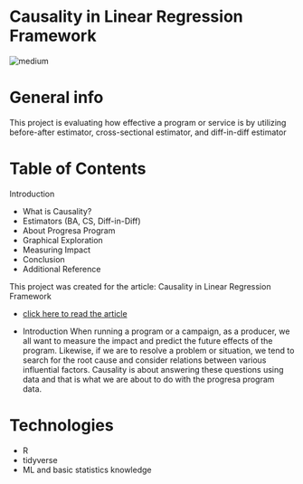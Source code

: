 # Causality in Linear Regression Framework
![medium](https://github.com/kaylee02/Causality-in-Linear-Regression-Framework/assets/160449763/d0dce4ac-653d-424e-aa6e-9637f28326d2)

# General info
This project is evaluating how effective a program or service is by utilizing before-after estimator, cross-sectional estimator, and diff-in-diff estimator

# Table of Contents
Introduction
* What is Causality?
* Estimators (BA, CS, Diff-in-Diff)
* About Progresa Program
* Graphical Exploration
* Measuring Impact
* Conclusion
* Additional Reference

This project was created for the article: Causality in Linear Regression Framework
* [click here to read the article](https://medium.com/@jcho02/causality-in-linear-regression-framework-032f3ac2e879)

* Introduction
When running a program or a campaign, as a producer, we all want to measure the impact and predict the future effects of the program. Likewise, if we are to resolve a problem or situation, we tend to search for the root cause and consider relations between various influential factors. Causality is about answering these questions using data and that is what we are about to do with the progresa program data.

# Technologies
* R
* tidyverse
* ML and basic statistics knowledge
